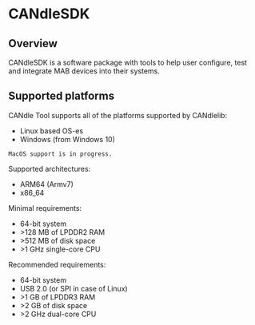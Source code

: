 # CANdleSDK

## Overview

CANdleSDK is a software package with tools to help user configure, test and integrate MAB devices into their systems.

## Supported platforms
CANdle Tool supports all of the platforms supported by CANdlelib:

- Linux based OS-es 
- Windows (from Windows 10)

```{note}
MacOS support is in progress.
```

Supported architectures:

- ARM64 (Armv7)
- x86_64

Minimal requirements:

- 64-bit system
- \>128 MB of LPDDR2 RAM
- \>512 MB of disk space
- \>1 GHz single-core CPU

Recommended requirements:

- 64-bit system
- USB 2.0 (or SPI in case of Linux)
- \>1 GB of LPDDR3 RAM
- \>2 GB of disk space
- \>2 GHz dual-core CPU
